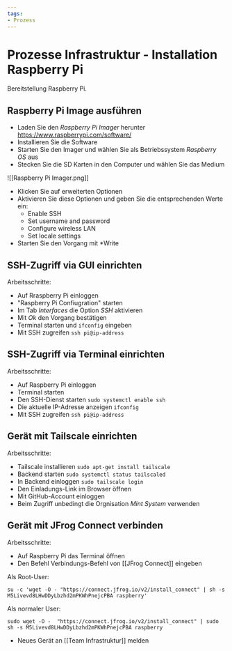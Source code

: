 ```yaml
---
tags:
- Prozess
---
```

# Prozesse Infrastruktur -  Installation Raspberry Pi
Bereitstellung Raspberry Pi.

## Raspberry Pi Image ausführen

* Laden Sie den *Raspberry Pi Imager* herunter <https://www.raspberrypi.com/software/>
* Installieren Sie die Software
* Starten Sie den Imager und wählen Sie als Betriebssystem *Raspberry OS* aus
* Stecken Sie die SD Karten in den Computer und wählen Sie das Medium

![[Raspberry Pi Imager.png]]

* Klicken Sie auf erweiterten Optionen
* Aktivieren Sie diese Optionen und geben Sie die entsprechenden Werte ein:
	* Enable SSH
	* Set username and password
	* Configure wireless LAN
	* Set locale settings
* Starten Sie den Vorgang mit *Write

## SSH-Zugriff via GUI einrichten

Arbeitsschritte:
* Auf Rraspberry Pi einloggen
* "Raspberry Pi Confiugration" starten
* Im Tab *Interfaces* die Option *SSH* aktivieren
* Mit *Ok* den Vorgang bestätigen
* Terminal starten und `ifconfig` eingeben
* Mit SSH zugreifen `ssh pi@ip-address`

## SSH-Zugriff via Terminal einrichten

Arbeitsschritte:
* Auf Raspberry Pi einloggen
* Terminal starten
* Den SSH-Dienst starten `sudo systemctl enable ssh`
* Die aktuelle IP-Adresse anzeigen `ifconfig`
* Mit SSH zugreifen `ssh pi@ip-address`

## Gerät mit Tailscale einrichten

Arbeitsschritte:
* Tailscale installieren `sudo apt-get install tailscale`
* Backend starten `sudo systemctl status tailscaled`
* In Backend einloggen `sudo tailscale login`
* Den Einladungs-Link im Browser öffnen
* Mit GitHub-Account einloggen
* Beim Zugriff unbedingt die Orgnisation *Mint System* verwenden

## Gerät mit JFrog Connect verbinden

Arbeitsschritte:
* Auf Raspberry Pi das Terminal öffnen
* Den Befehl Verbindungs-Befehl von [[JFrog Connect]] eingeben

Als Root-User:

```
su -c 'wget -O - "https://connect.jfrog.io/v2/install_connect" | sh -s M5Livevd8LHwDDyLbzhd2mPKWhPnejcPBA raspberry'
```

Als normaler User:

```
sudo wget -O -  "https://connect.jfrog.io/v2/install_connect" | sudo sh -s M5Livevd8LHwDDyLbzhd2mPKWhPnejcPBA raspberry
```

* Neues Gerät an [[Team Infrastruktur]] melden